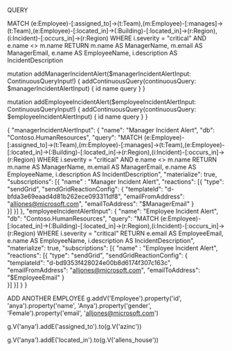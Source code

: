 QUERY


MATCH (e:Employee)-[:assigned_to]->(t:Team),(m:Employee)-[:manages]->(t:Team),(e:Employee)-[:located_in]->(:Building)-[:located_in]->(r:Region),(i:Incident)-[:occurs_in]->(r:Region) WHERE i.severity = "critical" AND e.name <> m.name RETURN m.name AS ManagerName, m.email AS ManagerEmail, e.name AS EmployeeName, i.description AS IncidentDescription



mutation addManagerIncidentAlert($managerIncidentAlertInput: ContinuousQueryInput!) {
  addContinuousQuery(continuousQuery: $managerIncidentAlertInput) {
    id name query
  } 
}

mutation addEmployeeIncidentAlert($employeeIncidentAlertInput: ContinuousQueryInput!) {
  addContinuousQuery(continuousQuery: $employeeIncidentAlertInput) {
    id name query
  } 
}

{
  "managerIncidentAlertInput": {
    "name": "Manager Incident Alert",
    "db": "Contoso.HumanResources",
    "query": "MATCH (e:Employee)-[:assigned_to]->(t:Team),(m:Employee)-[:manages]->(t:Team),(e:Employee)-[:located_in]->(:Building)-[:located_in]->(r:Region),(i:Incident)-[:occurs_in]->(r:Region) WHERE i.severity = \"critical\" AND e.name <> m.name RETURN m.name AS ManagerName, m.email AS ManagerEmail, e.name AS EmployeeName, i.description AS IncidentDescription",
    "materialize": true,
    "subscriptions": [{
      "name" : "Manager Incident Alert",
      "reactions": [{
      	"type": "sendGrid",
        "sendGridReactionConfig": {
          "templateId": "d-bfda3e69eaad4d81b262ece093311df8",
          "emailFromAddress": "alljones@microsoft.com",
          "emailToAddress": "$ManagerEmail"
        }      
      }]
    }]
  },
    "employeeIncidentAlertInput": {
    "name": "Employee Incident Alert",
    "db": "Contoso.HumanResources",
    "query": "MATCH (e:Employee)-[:located_in]->(:Building)-[:located_in]->(r:Region),(i:Incident)-[:occurs_in]->(r:Region) WHERE i.severity = \"critical\" RETURN e.email AS EmployeeEmail, e.name AS EmployeeName, i.description AS IncidentDescription",
    "materialize": true,
    "subscriptions": [{
      "name" : "Employee Incident Alert",
      "reactions": [{
      	"type": "sendGrid",
        "sendGridReactionConfig": {
          "templateId": "d-bd9353f428024e00b8d6174f307c163c",
          "emailFromAddress": "alljones@microsoft.com",
          "emailToAddress": "$EmployeeEmail"
        }      
      }]
    }]
  }
}



ADD ANOTHER EMPLOYEE
g.addV('Employee').property('id', 'anya').property('name', 'Anya').property('gender', 'Female').property('email', 'alljones@microsoft.com')

g.V('anya').addE('assigned_to').to(g.V('azinc'))

g.V('anya').addE('located_in').to(g.V('allens_house'))

